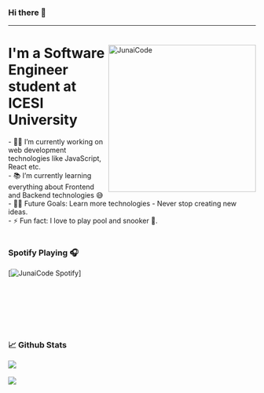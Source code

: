 ### Hi there 👋
---
<div>
  <img align="right" alt="JunaiCode" src="https://user-images.githubusercontent.com/61095765/160287971-c2341ef6-4772-4fa4-9473-ea0b2f049deb.jpg" width=300px height=300px />
 <h1>I'm a Software Engineer student at ICESI University</h1>
 <div align="left">
- 👨‍💻 I’m currently working on web development technologies like JavaScript, React etc.<br>
- 📚 I’m currently learning everything about Frontend and Backend technologies 😅<br>
- 💪🏼 Future Goals: Learn more technologies - Never stop creating new ideas.<br>
- ⚡ Fun fact: I love to play pool and snooker 🎱.<br><br>
  </div>
 </div>
 
 ### Spotify Playing 🎧
[<img src="https://spotify-junaicode.vercel.app/api/spotify-playing" alt="JunaiCode Spotify"/>]

 <br><br><br>
 ---
### 📈 Github Stats
<a href="https://github.com/anuraghazra/github-readme-stats">
  <img align="center" src="https://github-readme-stats.vercel.app/api?username=JunaiCode" />
</a> <br> <br>

<a href="https://github.com/anuraghazra/github-readme-stats">
  <img align="center" src="https://github-readme-stats.vercel.app/api/top-langs/?username=JunaiCode&layout=compact" />
</a>
